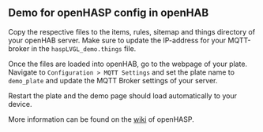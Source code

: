 ## Demo for openHASP config in openHAB

Copy the respective files to the items, rules, sitemap and things directory of your openHAB server.
Make sure to update the IP-address for your MQTT-broker in the `haspLVGL_demo.things` file.

Once the files are loaded into openHAB, go to the webpage of your plate. Navigate to `Configuration > MQTT Settings` and set the plate name to `demo_plate` and update the MQTT Broker settings of your server.

Restart the plate and the demo page should load automatically to your device.

More information can be found on the [wiki](https://haswitchplate.github.io/openHASP-docs/#example-1/) of openHASP. 

